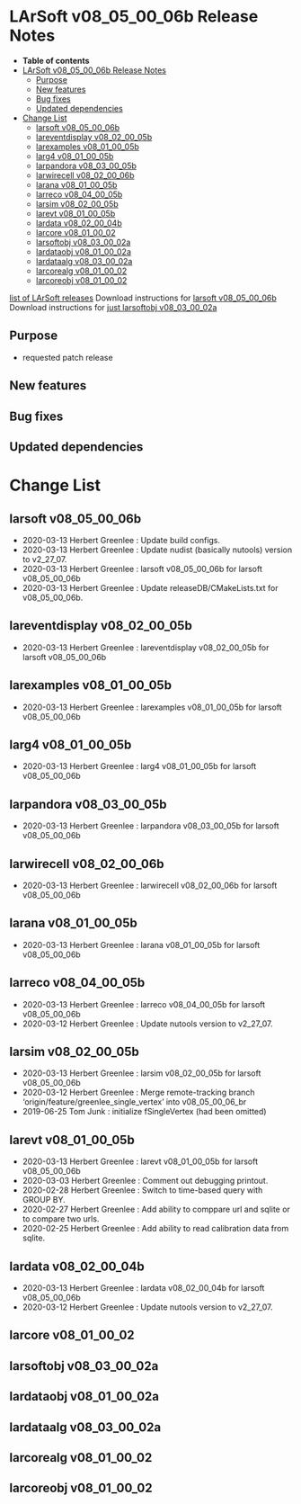 LArSoft v08_05_00_06b Release Notes
===============================================================================

-   **Table of contents**
-   [LArSoft v08_05_00_06b Release Notes](#LArSoft-v08_05_00_06b-Release-Notes)
    -   [Purpose](#Purpose)
    -   [New features](#New-features)
    -   [Bug fixes](#Bug-fixes)
    -   [Updated dependencies](#Updated-dependencies)
-   [Change List](#Change-List)
    -   [larsoft v08_05_00_06b](#larsoft-v08_05_00_06b)
    -   [lareventdisplay v08_02_00_05b](#lareventdisplay-v08_02_00_05b)
    -   [larexamples v08_01_00_05b](#larexamples-v08_01_00_05b)
    -   [larg4 v08_01_00_05b](#larg4-v08_01_00_05b)
    -   [larpandora v08_03_00_05b](#larpandora-v08_03_00_05b)
    -   [larwirecell v08_02_00_06b](#larwirecell-v08_02_00_06b)
    -   [larana v08_01_00_05b](#larana-v08_01_00_05b)
    -   [larreco v08_04_00_05b](#larreco-v08_04_00_05b)
    -   [larsim v08_02_00_05b](#larsim-v08_02_00_05b)
    -   [larevt v08_01_00_05b](#larevt-v08_01_00_05b)
    -   [lardata v08_02_00_04b](#lardata-v08_02_00_04b)
    -   [larcore v08_01_00_02](#larcore-v08_01_00_02)
    -   [larsoftobj v08_03_00_02a](#larsoftobj-v08_03_00_02a)
    -   [lardataobj v08_01_00_02a](#lardataobj-v08_01_00_02a)
    -   [lardataalg v08_03_00_02a](#lardataalg-v08_03_00_02a)
    -   [larcorealg v08_01_00_02](#larcorealg-v08_01_00_02)
    -   [larcoreobj v08_01_00_02](#larcoreobj-v08_01_00_02)

[list of LArSoft releases](LArSoft_release_list)
Download instructions for [larsoft v08_05_00_06b](http://scisoft.fnal.gov/scisoft/bundles/larsoft/v08_05_00_06b/larsoft-v08_05_00_06b.html)
Download instructions for [just larsoftobj v08_03_00_02a](http://scisoft.fnal.gov/scisoft/bundles/larsoftobj/v08_03_00_02a/larsoftobj-v08_03_00_02a.html)

Purpose
--------------------

-   requested patch release

New features
------------------------------

Bug fixes
------------------------

Updated dependencies
----------------------------------------------

Change List
============================

larsoft v08_05_00_06b
---------------------------------------------------

-   2020-03-13 Herbert Greenlee : Update build configs.
-   2020-03-13 Herbert Greenlee : Update nudist (basically nutools) version to v2_27_07.
-   2020-03-13 Herbert Greenlee : larsoft v08_05_00_06b for larsoft v08_05_00_06b
-   2020-03-13 Herbert Greenlee : Update releaseDB/CMakeLists.txt for v08_05_00_06b.

lareventdisplay v08_02_00_05b
-------------------------------------------------------------------

-   2020-03-13 Herbert Greenlee : lareventdisplay v08_02_00_05b for larsoft v08_05_00_06b

larexamples v08_01_00_05b
-----------------------------------------------------------

-   2020-03-13 Herbert Greenlee : larexamples v08_01_00_05b for larsoft v08_05_00_06b

larg4 v08_01_00_05b
-----------------------------------------------

-   2020-03-13 Herbert Greenlee : larg4 v08_01_00_05b for larsoft v08_05_00_06b

larpandora v08_03_00_05b
---------------------------------------------------------

-   2020-03-13 Herbert Greenlee : larpandora v08_03_00_05b for larsoft v08_05_00_06b

larwirecell v08_02_00_06b
-----------------------------------------------------------

-   2020-03-13 Herbert Greenlee : larwirecell v08_02_00_06b for larsoft v08_05_00_06b

larana v08_01_00_05b
-------------------------------------------------

-   2020-03-13 Herbert Greenlee : larana v08_01_00_05b for larsoft v08_05_00_06b

larreco v08_04_00_05b
---------------------------------------------------

-   2020-03-13 Herbert Greenlee : larreco v08_04_00_05b for larsoft v08_05_00_06b
-   2020-03-12 Herbert Greenlee : Update nutools version to v2_27_07.

larsim v08_02_00_05b
-------------------------------------------------

-   2020-03-13 Herbert Greenlee : larsim v08_02_00_05b for larsoft v08_05_00_06b
-   2020-03-12 Herbert Greenlee : Merge remote-tracking branch ‘origin/feature/greenlee_single_vertex’ into v08_05_00_06_br
-   2019-06-25 Tom Junk : initialize fSingleVertex (had been omitted)

larevt v08_01_00_05b
-------------------------------------------------

-   2020-03-13 Herbert Greenlee : larevt v08_01_00_05b for larsoft v08_05_00_06b
-   2020-03-03 Herbert Greenlee : Comment out debugging printout.
-   2020-02-28 Herbert Greenlee : Switch to time-based query with GROUP BY.
-   2020-02-27 Herbert Greenlee : Add ability to comppare url and sqlite or to compare two urls.
-   2020-02-25 Herbert Greenlee : Add ability to read calibration data from sqlite.

lardata v08_02_00_04b
---------------------------------------------------

-   2020-03-13 Herbert Greenlee : lardata v08_02_00_04b for larsoft v08_05_00_06b
-   2020-03-12 Herbert Greenlee : Update nutools version to v2_27_07.

larcore v08_01_00_02
-------------------------------------------------

larsoftobj v08_03_00_02a
---------------------------------------------------------

lardataobj v08_01_00_02a
---------------------------------------------------------

lardataalg v08_03_00_02a
---------------------------------------------------------

larcorealg v08_01_00_02
-------------------------------------------------------

larcoreobj v08_01_00_02
-------------------------------------------------------
